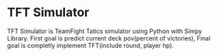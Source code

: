 TFT Simulator
=============

TFT Simulator is TeamFight Tatics simulator using Python with Simpy Library. First goal is predict current deck pov(percent of victories), Final goal is completly implement TFT(include round, player hp).

